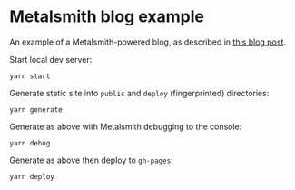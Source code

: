 # Metalsmith blog example

An example of a Metalsmith-powered blog, as described in [this blog post](https://www.bensmithett.com/redesign/).

Start local dev server:

```
yarn start
```

Generate static site into `public` and `deploy` (fingerprinted) directories:

```
yarn generate
```

Generate as above with Metalsmith debugging to the console:

```
yarn debug
```

Generate as above then deploy to `gh-pages`:

```
yarn deploy
```

